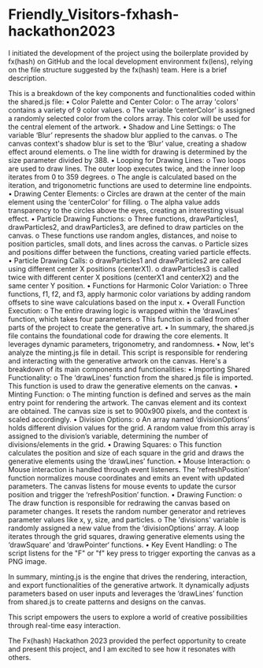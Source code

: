 # Friendly_Visitors-fxhash-hackathon2023

I initiated the development of the project using the boilerplate provided by fx(hash) on GitHub and the local development environment fx(lens), relying on the file structure suggested by the fx(hash) team. Here is a brief description. 

This is a breakdown of the key components and functionalities coded within the shared.js file:
  •	Color Palette and Center Color:
  o	The array 'colors' contains a variety of 9 color values.
  o	The variable ‘centerColor’ is assigned a randomly selected color from the colors array. This color will be used for the central element of the artwork.
•	Shadow and Line Settings:
o	The variable ‘Blur’ represents the shadow blur applied to the canvas.
o	The canvas context's shadow blur is set to the ‘Blur’ value, creating a shadow effect around elements.
o	The line width for drawing is determined by the size parameter divided by 388.
•	Looping for Drawing Lines:
o	Two loops are used to draw lines. The outer loop executes twice, and the inner loop iterates from 0 to 359 degrees.
o	The angle is calculated based on the iteration, and trigonometric functions are used to determine line endpoints.
•	Drawing Center Elements:
o	Circles are drawn at the center of the main element using the ‘centerColor’ for filling.
o	The alpha value adds transparency to the circles above the eyes, creating an interesting visual effect.
•	Particle Drawing Functions:
o	Three functions, drawParticles1, drawParticles2, and drawParticles3, are defined to draw particles on the canvas.
o	These functions use random angles, distances, and noise to position particles, small dots, and lines across the canvas.
o	Particle sizes and positions differ between the functions, creating varied particle effects.
•	Particle Drawing Calls:
o	drawParticles1 and drawParticles2 are called using different center X positions (centerX1).
o	drawParticles3 is called twice with different center X positions (centerX1 and centerX2) and the same center Y position.
•	Functions for Harmonic Color Variation:
o	Three functions, f1, f2, and f3, apply harmonic color variations by adding random offsets to sine wave calculations based on the input x.
•	Overall Function Execution:
o	The entire drawing logic is wrapped within the ‘drawLines’ function, which takes four parameters.
o	This function is called from other parts of the project to create the generative art.
•	In summary, the shared.js file contains the foundational code for drawing the core elements. It leverages dynamic parameters, trigonometry, and randomness.
•	Now, let's analyze the minting.js file in detail. This script is responsible for rendering and interacting with the generative artwork on the canvas. Here's a breakdown of its main components and functionalities:
•	Importing Shared Functionality:
o	The ‘drawLines’ function from the shared.js file is imported. This function is used to draw the generative elements on the canvas.
•	Minting Function:
o	The minting function is defined and serves as the main entry point for rendering the artwork. The canvas element and its context are obtained. The canvas size is set to 900x900 pixels, and the context is scaled accordingly.
•	Division Options:
o	An array named ‘divisionOptions’ holds different division values for the grid. A random value from this array is assigned to the division’s variable, determining the number of divisions/elements in the grid.
•	Drawing Squares:
o	This function calculates the position and size of each square in the grid and draws the generative elements using the ‘drawLines’ function.
•	Mouse Interaction:
o	Mouse interaction is handled through event listeners. The ‘refreshPosition’ function normalizes mouse coordinates and emits an event with updated parameters. The canvas listens for mouse events to update the cursor position and trigger the ‘refreshPosition’ function.
•	Drawing Function:
o	The draw function is responsible for redrawing the canvas based on parameter changes. It resets the random number generator and retrieves parameter values like x, y, size, and particles. 
o	The 'divisions' variable is randomly assigned a new value from the ‘divisionOptions’ array. A loop iterates through the grid squares, drawing generative elements using the ‘drawSquare’ and ‘drawPointer‘ functions.
•	Key Event Handling:
o	The script listens for the "F" or "f" key press to trigger exporting the canvas as a PNG image.

In summary, minting.js is the engine that drives the rendering, interaction, and export functionalities of the generative artwork. It dynamically adjusts parameters based on user inputs and leverages the ‘drawLines’ function from shared.js to create patterns and designs on the canvas. 

This script empowers the users to explore a world of creative possibilities through real-time easy interaction.

The Fx(hash) Hackathon 2023 provided the perfect opportunity to create and present this project, and I am excited to see how it resonates with others. 









